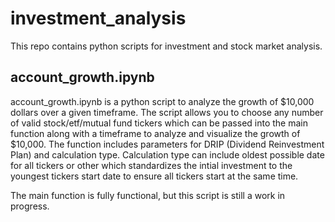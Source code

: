 # investment_analysis

This repo contains python scripts for investment and stock market analysis.

## account_growth.ipynb
account_growth.ipynb is a python script to analyze the growth of $10,000 dollars over a given timeframe. The script allows you to choose any number of valid stock/etf/mutual fund tickers which can be passed into the main function along with a timeframe to analyze and visualize the growth of $10,000. The function includes parameters for DRIP (Dividend Reinvestment Plan) and calculation type. Calculation type can include oldest possible date for all tickers or other which standardizes the intial investment to the youngest tickers start date to ensure all tickers start at the same time. 

The main function is fully functional, but this script is still a work in progress.

